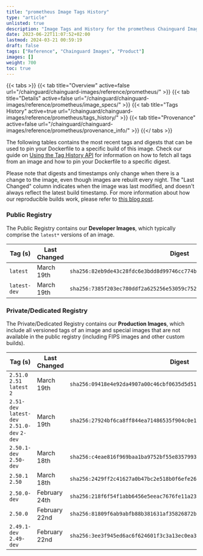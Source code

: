 ```yaml
---
title: "prometheus Image Tags History"
type: "article"
unlisted: true
description: "Image Tags and History for the prometheus Chainguard Image"
date: 2023-06-22T11:07:52+02:00
lastmod: 2024-03-21 00:59:19
draft: false
tags: ["Reference", "Chainguard Images", "Product"]
images: []
weight: 700
toc: true
---
```


{{< tabs >}}
{{< tab title="Overview" active=false url="/chainguard/chainguard-images/reference/prometheus/" >}}
{{< tab title="Details" active=false url="/chainguard/chainguard-images/reference/prometheus/image_specs/" >}}
{{< tab title="Tags History" active=true url="/chainguard/chainguard-images/reference/prometheus/tags_history/" >}}
{{< tab title="Provenance" active=false url="/chainguard/chainguard-images/reference/prometheus/provenance_info/" >}}
{{</ tabs >}}

The following tables contains the most recent tags and digests that can be used to pin your Dockerfile to a specific build of this image. Check our guide on [Using the Tag History API](/chainguard/chainguard-images/using-the-tag-history-api/) for information on how to fetch all tags from an image and how to pin your Dockerfile to a specific digest.

Please note that digests and timestamps only change when there is a change to the image, even though images are rebuilt every night. The "Last Changed" column indicates when the image was last modified, and doesn't always reflect the latest build timestamp. For more information about how our reproducible builds work, please refer to [this blog post](https://www.chainguard.dev/unchained/reproducing-chainguards-reproducible-image-builds).

### Public Registry
The Public Registry contains our **Developer Images**, which typically comprise the `latest*` versions of an image.

| Tag (s)       | Last Changed | Digest                                                                    |
|---------------|--------------|---------------------------------------------------------------------------|
|  `latest`     | March 19th   | `sha256:82eb9de43c28fdc6e3bdd8d99746cc774b4038d0eda3b2022dade5e8443ae762` |
|  `latest-dev` | March 19th   | `sha256:7385f203ec780ddf2a625256e53059c752efeb8f41a9d0cea4a159cd868e2f1a` |


### Private/Dedicated Registry
The Private/Dedicated Registry contains our **Production Images**, which include all versioned tags of an image and special images that are not available in the public registry (including FIPS images and other custom builds).

| Tag (s)                                       | Last Changed  | Digest                                                                    |
|-----------------------------------------------|---------------|---------------------------------------------------------------------------|
|  `2.51.0` `2.51` `latest` `2`                 | March 19th    | `sha256:09418e4e92da4907a00c46cbf0635d5d516846ed67a7c3999d86c8cad26b9e05` |
|  `2.51-dev` `latest-dev` `2.51.0-dev` `2-dev` | March 19th    | `sha256:27924bf6ca8ff844ea71486535f904c0e1c316dd9cc6361d2ad2b02a42ef2f94` |
|  `2.50.1-dev` `2.50-dev`                      | March 18th    | `sha256:c4eae816f969baa1ba9752bf55e8357993d3ac3ddf0daa9349b423eb96c48a87` |
|  `2.50.1` `2.50`                              | March 18th    | `sha256:2429ff2c41627a0b47bc2e518b0f6efe26e3c94c286221e8e1b1e22e88ade7cc` |
|  `2.50.0-dev`                                 | February 24th | `sha256:218f6f54f1abb6456e5eeac7676fe11a23f8c38e0875353ecb3ed53b9ac65338` |
|  `2.50.0`                                     | February 22nd | `sha256:81809f6ab9abfb88b381631af35826872b10604c0e53b58fdbe54393974d7f19` |
|  `2.49.1-dev` `2.49-dev`                      | February 22nd | `sha256:3ee3f945ed6ac6f624601f3c3a13ec0ea387cb83f697b1e0098ce2255091ac8b` |

